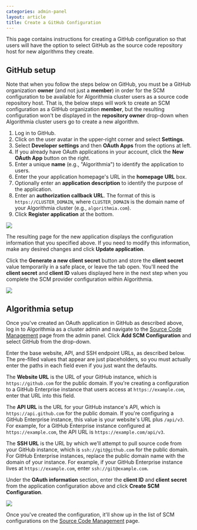 ```yaml
---
categories: admin-panel
layout: article
title: Create a GitHub Configuration
---
```


This page contains instructions for creating a GitHub configuration so that users will have the option to select GitHub as the source code repository host for new algorithms they create.

## GitHub setup

Note that when you follow the steps below on GitHub, you must be a GitHub organization **owner** (and not just a **member**) in order for the SCM configuration to be available for Algorithmia cluster users as a source code repository host. That is, the below steps will work to create an SCM configuration as a GitHub organization **member**, but the resulting configuration won't be displayed in the **repository owner** drop-down when Algorithmia cluster users go to create a new algorithm.

1.  Log in to GitHub.
2.  Click on the user avatar in the upper-right corner and select **Settings**.
3.  Select **Developer settings** and then **OAuth Apps** from the options at left.
4.  If you already have OAuth applications in your account, click the **New OAuth App** button on the right.
5.  Enter a unique **name** (e.g., "Algorithmia") to identify the application to users.
6.  Enter the your application homepage's URL in the **homepage** **URL** box.
7.  Optionally enter an **application description** to identify the purpose of the application.  
8.  Enter an **authorization callback URL**. The format of this is `https://CLUSTER_DOMAIN`, where `CLUSTER_DOMAIN` is the domain name of your Algorithmia cluster (e.g., `algorithmia.com`).
9.  Click **Register application** at the bottom.

![]({{site.url}}/developers/images/post_images/algo-images-admin/algo-1620867268774.png)

The resulting page for the new application displays the configuration information that you specified above. If you need to modify this information, make any desired changes and click **Update application**.

Click the **Generate a new client secret** button and store the **client secret** value temporarily in a safe place, or leave the tab open. You'll need the **client secret** and **client ID** values <span style="font-family: inherit; font-size: 1em;">displayed here in the next step when you complete the SCM provider configuration within Algorithmia.</span>

![]({{site.url}}/developers/images/post_images/algo-images-admin/algo-1620865506829.png)

## Algorithmia setup

Once you've created an OAuth application in GitHub as described above, log in to Algorithmia as a cluster admin and navigate to the [Source Code Management](/exploring-the-admin-panel/687291#managing-scm-provider-options) page from the admin panel. Click **Add SCM Configuration** and select GitHub from the drop-down.

Enter the base website, API, and SSH endpoint URLs, as described below. The pre-filled values that appear are just placeholders, so you must actually enter the paths in each field even if you just want the defaults.

The **Website URL** is the URL of your GitHub instance, which is `https://github.com` for the public domain. If you're creating a configuration to a GitHub Enterprise instance that users access at `https://example.com`, enter that URL into this field.

The **API URL** is the URL for your GitHub instance's API, which is `https://api.github.com` for the public domain. If you're configuring a GitHub Enterprise instance, this value is your website's URL plus `/api/v3`. For example, for a GitHub Enterprise instance configured at `https://example.com`, the API URL is `https://example.com/api/v3`.

The **SSH URL** is the URL by which we'll attempt to pull source code from your GitHub instance, which is `ssh://git@github.com` for the public domain. For GitHub Enterprise instances, replace the public domain name with the domain of your instance. For example, if your GitHub Enterprise instance lives at `https://example.com`, enter `ssh://git@example.com`.

Under the **OAuth information** section, enter the **client ID** and **client secret** from the application configuration above and click **Create SCM Configuration**.

![]({{site.url}}/developers/images/post_images/algo-images-admin/algo-1621526891651.png)

Once you've created the configuration, it'll show up in the list of SCM configurations on the [Source Code Management](/exploring-the-admin-panel/687291#managing-scm-provider-options) page.